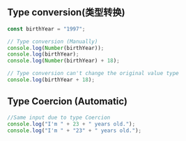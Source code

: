 ## Type conversion(类型转换)

```javascript
const birthYear = "1997";

// Type conversion (Manually)
console.log(Number(birthYear));
console.log(birthYear);
console.log(Number(birthYear) + 18);

// Type conversion can't change the original value type
console.log(birthYear + 18);
```

## Type Coercion (Automatic)
```javascript
//Same input due to type Coercion
console.log("I'm " + 23 + " years old.");
console.log("I'm " + "23" + " years old.");
```
